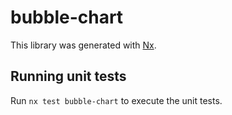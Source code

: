 # bubble-chart

This library was generated with [Nx](https://nx.dev).

## Running unit tests

Run `nx test bubble-chart` to execute the unit tests.
